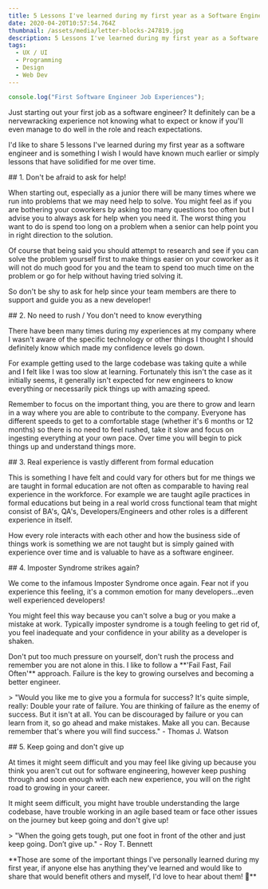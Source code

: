 ```yaml
---
title: 5 Lessons I've learned during my first year as a Software Engineer
date: 2020-04-20T10:57:54.764Z
thumbnail: /assets/media/letter-blocks-247819.jpg
description: 5 Lessons I've learned during my first year as a Software Engineer
tags:
  - UX / UI
  - Programming
  - Design
  - Web Dev
---
```

```javascript
console.log("First Software Engineer Job Experiences");
```

Just starting out your first job as a software engineer? It definitely can be a nervewracking experience not knowing what to expect or know if you'll even manage to do well in the role and reach expectations.

I'd like to share 5 lessons I've learned during my first year as a software engineer and is something I wish I would have known much earlier or simply lessons that have solidified for me over time.

\## 1. Don't be afraid to ask for help!

When starting out, especially as a junior there will be many times where we run into problems that we may need help to solve. You might feel as if you are bothering your coworkers by asking too many questions too often but I advise you to always ask for help when you need it. The worst thing you want to do is spend too long on a problem when a senior can help point you in right direction to the solution.

Of course that being said you should attempt to research and see if you can solve the problem yourself first to make things easier on your coworker as it will not do much good for you and the team to spend too much time on the problem or go for help without having tried solving it.

So don't be shy to ask for help since your team members are there to support and guide you as a new developer!

\## 2. No need to rush / You don't need to know everything

There have been many times during my experiences at my company where I wasn't aware of the specific technology or other things I thought I should definitely know which made my confidence levels go down.

For example getting used to the large codebase was taking quite a while and I felt like I was too slow at learning. Fortunately this isn't the case as it initially seems, it generally isn't expected for new engineers to know everything or necessarily pick things up with amazing speed.

Remember to focus on the important thing, you are there to grow and learn in a way where you are able to contribute to the company. Everyone has different speeds to get to a comfortable stage (whether it's 6 months or 12 months) so there is no need to feel rushed, take it slow and focus on ingesting everything at your own pace. Over time you will begin to pick things up and understand things more.

\## 3. Real experience is vastly different from formal education

This is something I have felt and could vary for others but for me things we are taught in formal education are not often as comparable to having real experience in the workforce. For example we are taught agile practices in formal educations but being in a real world cross functional team that might consist of BA's, QA's, Developers/Engineers and other roles is a different experience in itself.

How every role interacts with each other and how the business side of things work is something we are not taught but is simply gained with experience over time and is valuable to have as a software engineer.

\## 4. Imposter Syndrome strikes again?

We come to the infamous Imposter Syndrome once again. Fear not if you experience this feeling, it's a common emotion for many developers...even well experienced developers!

You might feel this way because you can't solve a bug or you make a mistake at work. Typically imposter syndrome is a tough feeling to get rid of, you feel inadequate and your confidence in your ability as a developer is shaken.

Don't put too much pressure on yourself, don't rush the process and remember you are not alone in this. I like to follow a \*\*'Fail Fast, Fail Often'\*\* approach. Failure is the key to growing ourselves and becoming a better engineer.

\> "Would you like me to give you a formula for success? It's quite simple, really: Double your rate of failure. You are thinking of failure as the enemy of success. But it isn't at all. You can be discouraged by failure or you can learn from it, so go ahead and make mistakes. Make all you can. Because remember that's where you will find success." - Thomas J. Watson

\## 5. Keep going and don't give up

At times it might seem difficult and you may feel like giving up because you think you aren't cut out for software engineering, however keep pushing through and soon enough with each new experience, you will on the right road to growing in your career.

It might seem difficult, you might have trouble understanding the large codebase, have trouble working in an agile based team or face other issues on the journey but keep going and don't give up!

\> "When the going gets tough, put one foot in front of the other and just keep going. Don’t give up." - Roy T. Bennett

\*\*Those are some of the important things I've personally learned during my first year, if anyone else has anything they've learned and would like to share that would benefit others and myself, I'd love to hear about them! 🙂\*\*